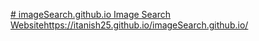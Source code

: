 [# imageSearch.github.io
Image Search Website](https://itanish25.github.io/imageSearch.github.io/)https://itanish25.github.io/imageSearch.github.io/
